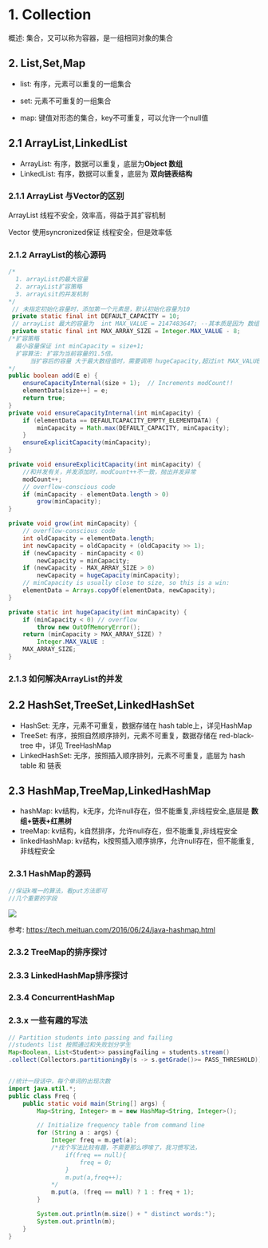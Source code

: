 # 1. Collection

概述: 集合，又可以称为容器，是一组相同对象的集合

## 2. List,Set,Map

- list: 有序，元素可以重复的一组集合

- set: 元素不可重复的一组集合

- map: 键值对形态的集合，key不可重复，可以允许一个null值

## 2.1 ArrayList,LinkedList

- ArrayList: 有序，数据可以重复，底层为**Object 数组**
- LinkedList: 有序，数据可以重复，底层为 **双向链表结构** 

### 2.1.1 ArrayList 与Vector的区别

 ArrayList 线程不安全，效率高，得益于其扩容机制

Vector 使用syncronized保证 线程安全，但是效率低

### 2.1.2 ArrayList的核心源码

```java
/*
  1. arrayList的最大容量
  2. arrayList扩容策略
  3. arrayLsit的并发机制
*/
 // 未指定初始化容量时，添加第一个元素是，默认初始化容量为10
 private static final int DEFAULT_CAPACITY = 10;
 // arrayList 最大的容量为  int MAX_VALUE = 2147483647; --其本质是因为 数组的最大长度限制，抛出java.lang.OutOfMemoryError: Java heap space
 private static final int MAX_ARRAY_SIZE = Integer.MAX_VALUE - 8;
/*扩容策略
  最小容量保证 int minCapacity = size+1;
  扩容算法: 扩容为当前容量的1.5倍。 
      当扩容后的容量 大于最大数组值时，需要调用 hugeCapacity,超过int MAX_VALUE = 2147483647，OOM
*/
public boolean add(E e) {
    ensureCapacityInternal(size + 1);  // Increments modCount!!
    elementData[size++] = e;
    return true;
}
private void ensureCapacityInternal(int minCapacity) {
    if (elementData == DEFAULTCAPACITY_EMPTY_ELEMENTDATA) {
        minCapacity = Math.max(DEFAULT_CAPACITY, minCapacity);
    }
    ensureExplicitCapacity(minCapacity);
}

private void ensureExplicitCapacity(int minCapacity) {
    //和并发有关，并发添加时，modCount++不一致，抛出并发异常
    modCount++; 
    // overflow-conscious code
    if (minCapacity - elementData.length > 0)
        grow(minCapacity);
}

private void grow(int minCapacity) {
    // overflow-conscious code
    int oldCapacity = elementData.length;
    int newCapacity = oldCapacity + (oldCapacity >> 1);
    if (newCapacity - minCapacity < 0)
        newCapacity = minCapacity;
    if (newCapacity - MAX_ARRAY_SIZE > 0)
        newCapacity = hugeCapacity(minCapacity);
    // minCapacity is usually close to size, so this is a win:
    elementData = Arrays.copyOf(elementData, newCapacity);
}

private static int hugeCapacity(int minCapacity) {
    if (minCapacity < 0) // overflow
        throw new OutOfMemoryError();
    return (minCapacity > MAX_ARRAY_SIZE) ?
        Integer.MAX_VALUE :
    MAX_ARRAY_SIZE;
}

```

### 2.1.3 如何解决ArrayList的并发





## 2.2 HashSet,TreeSet,LinkedHashSet

- HashSet: 无序，元素不可重复，数据存储在 hash table上，详见HashMap
- TreeSet: 有序，按照自然顺序排列，元素不可重复，数据存储在 red-black-tree 中，详见 TreeHashMap
- LinkedHashSet: 无序，按照插入顺序排列，元素不可重复，底层为 hash table 和 链表

## 2.3 HashMap,TreeMap,LinkedHashMap

- hashMap:   kv结构，k无序，允许null存在，但不能重复,非线程安全,底层是 **数组+链表+红黑树**
- treeMap:  kv结构，k自然排序，允许null存在，但不能重复,非线程安全
- linkedHashMap:  kv结构，k按照插入顺序排序，允许null存在，但不能重复,非线程安全

### 2.3.1 HashMap的源码

```java
//保证k唯一的算法，看put方法即可
//几个重要的字段


```

![](C:\myworkspace\wei\plusone\doc\pic\e4a19398.png)

参考:  https://tech.meituan.com/2016/06/24/java-hashmap.html 

### 2.3.2 TreeMap的排序探讨



### 2.3.3 LinkedHashMap排序探讨



### 2.3.4 ConcurrentHashMap



### 2.3.x 一些有趣的写法

```java
// Partition students into passing and failing
//students list 按照通过和失败划分学生
Map<Boolean, List<Student>> passingFailing = students.stream()
.collect(Collectors.partitioningBy(s -> s.getGrade()>= PASS_THRESHOLD)); 


//统计一段话中，每个单词的出现次数
import java.util.*;
public class Freq {
    public static void main(String[] args) {
        Map<String, Integer> m = new HashMap<String, Integer>();

        // Initialize frequency table from command line
        for (String a : args) {
            Integer freq = m.get(a);
            /*找个写法比较有趣，不需要那么啰嗦了，我习惯写法，
                if(freq == null){
                    freq = 0;
                }
                m.put(a,freq++);
            */
            m.put(a, (freq == null) ? 1 : freq + 1);
        }

        System.out.println(m.size() + " distinct words:");
        System.out.println(m);
    }
}

```





